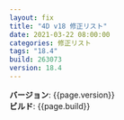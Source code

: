 ```yaml
---
layout: fix
title: "4D v18 修正リスト"
date: 2021-03-22 08:00:00
categories: 修正リスト
tags: "18.4"
build: 263073
version: 18.4
---
```


**バージョン**: {{page.version}}  
**ビルド**: {{page.build}}  

